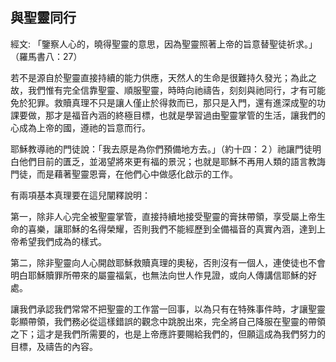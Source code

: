 ## 與聖靈同行 ##

經文: 「鑒察人心的，曉得聖靈的意思，因為聖靈照著上帝的旨意替聖徒祈求。」（羅馬書八：27）



若不是源自於聖靈直接持續的能力供應，天然人的生命是很難持久發光；為此之故，我們惟有完全信靠聖靈、順服聖靈，時時向祂禱告，刻刻與祂同行，才有可能免於犯罪。救贖真理不只是讓人僅止於得救而已，那只是入門，還有進深成聖的功課要做，那才是福音內涵的終極目標，也就是學習過由聖靈掌管的生活，讓我們的心成為上帝的國，遵祂的旨意而行。

耶穌教導祂的門徒說：「我去原是為你們預備地方去。」（約十四：２）祂讓門徒明白他們目前的匱乏，並渴望將來更有福的景況；也就是耶穌不再用人類的語言教誨門徒，而是藉著聖靈恩膏，在他們心中做感化啟示的工作。

有兩項基本真理要在這兒闡釋說明：

第一，除非人心完全被聖靈掌管，直接持續地接受聖靈的膏抹帶領，享受屬上帝生命的喜樂，讓耶穌的名得榮耀，否則我們不能經歷到全備福音的真實內涵，達到上帝希望我們成為的樣式。

第二，除非聖靈向人心開啟耶穌救贖真理的奧秘，否則沒有一個人，連使徒也不會明白耶穌贖罪所帶來的屬靈福氣，也無法向世人作見證，或向人傳講信耶穌的好處。

讓我們承認我們常常不把聖靈的工作當一回事，以為只有在特殊事件時，才讓聖靈彰顯帶領，我們務必從這樣錯誤的觀念中跳脫出來，完全將自己降服在聖靈的帶領之下；這才是我們所需要的，也是上帝應許要賜給我們的，但願這成為我們努力的目標，及禱告的內容。